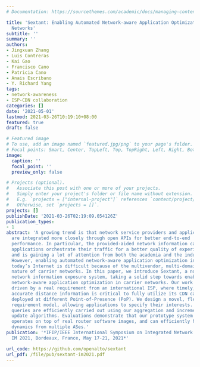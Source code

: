 ```yaml
---
# Documentation: https://sourcethemes.com/academic/docs/managing-content/

title: 'Sextant: Enabling Automated Network-aware Application Optimization in Carrier
  Networks'
subtitle: ''
summary: ''
authors:
- Jingxuan Zhang
- Luis Contreras
- Kai Gao
- Francisco Cano
- Patricia Cano
- Anais Escribano
- Y. Richard Yang
tags:
- network-awareness
- ISP-CDN collaboration
categories: []
date: '2021-05-01'
lastmod: 2021-03-26T10:19:10+08:00
featured: true
draft: false

# Featured image
# To use, add an image named `featured.jpg/png` to your page's folder.
# Focal points: Smart, Center, TopLeft, Top, TopRight, Left, Right, BottomLeft, Bottom, BottomRight.
image:
  caption: ''
  focal_point: ''
  preview_only: false

# Projects (optional).
#   Associate this post with one or more of your projects.
#   Simply enter your project's folder or file name without extension.
#   E.g. `projects = ["internal-project"]` references `content/project/deep-learning/index.md`.
#   Otherwise, set `projects = []`.
projects: []
publishDate: '2021-03-26T02:19:09.054126Z'
publication_types:
- 1
abstract: 'A growing trend is that network service providers and applications
  are integrated more closely through open APIs for better end-to-end
  performance. In particular, the provided-aided network information can help
  applications orchestrate their traffic for a better quality of experience,
  and is gaining a lot of attention from both the academia and the industry.
  However, enabling automated network-aware application optimization in
  today’s Internet is difficult because of the multivendor, multi-domain
  nature of carrier networks. In this paper, we introduce Sextant, a novel
  network information exposure system, taking a solid step towards enabling
  network-aware application optimization in carrier networks. Our work is
  driven by a real requirement from an international ISP, where timely,
  accurate distance information is critical to fully utilize its CDN caches
  deployed at different Point-of-Presence (PoP). We design a novel, flexible
  requirement model, allowing applications to specify their interests. The
  queries are efficiently carried out using our aggregation and incremental
  update algorithms. Evaluations demonstrate that our prototype system
  operates on top of real router software images, and can efficiently handle
  dynamics from multiple ASes.'
publication: '*IFIP/IEEE International Symposium on Integrated Network Management,
  IM 2021, Bordeaux, France, May 17-21, 2021*'

url_code: https://github.com/openalto/sextant
url_pdf: /file/pub/sextant-im2021.pdf
---
```


